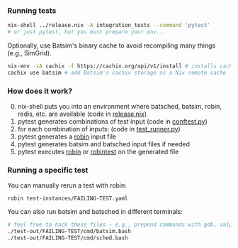 ### Running tests
``` bash
nix-shell ../release.nix -A integration_tests --command 'pytest'
# or just pytest, but you must prepare your env...
```

Optionally, use Batsim's binary cache to avoid recompiling many things (e.g., SimGrid).

``` bash
nix-env -iA cachix -f https://cachix.org/api/v1/install # installs cachix
cachix use batsim # add Batsim's cachix storage as a Nix remote cache
```

### How does it work?
0. nix-shell puts you into an environment where batsched, batsim, robin, redis, etc. are available (code in [release.nix])
1. pytest generates combinations of test input (code in [conftest.py])
2. for each combination of inputs: (code in [test_runner.py])
  1. pytest generates a [robin] input file
  2. pytest generates batsim and batsched input files if needed
  3. pytest executes [robin] or [robintest] on the generated file

### Running a specific test
You can manually rerun a test with robin:
```
robin test-instances/FAILING-TEST.yaml
```

You can also run batsim and batsched in different terminals:
``` bash
# feel free to hack these files — e.g., prepend commands with gdb, valgrind...
./test-out/FAILING-TEST/cmd/batsim.bash
./test-out/FAILING-TEST/cmd/sched.bash
```

[release.nix]: ../release.nix
[conftest.py]: ./conftest.py
[test_runner.py]: ./test_runner.py
[robin]: https://framagit.org/batsim/batexpe
[robintest]: https://framagit.org/batsim/batexpe
